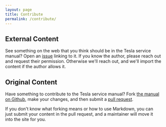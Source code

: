 ```yaml
---
layout: page
title: Contribute
permalink: /contribute/
---
```


## External Content

See something on the web that you think should be in the Tesla service manual? Open an [issue](https://github.com/freerobby/tesla-service-manual/issues) linking to it. If you know the author, please reach out and request their permission. Otherwise we'll reach out, and we'll import the content if the author allows it.

## Original Content

Have something to contribute to the Tesla service manual? Fork [the manual on Github](https://github.com/freerobby/tesla-service-manual), make your changes, and then submit a [pull request](https://github.com/freerobby/tesla-service-manual/pulls).

If you don't know what forking means or how to use Markdown, you can just submit your content in the pull request, and a maintainer will move it into the site for you.
